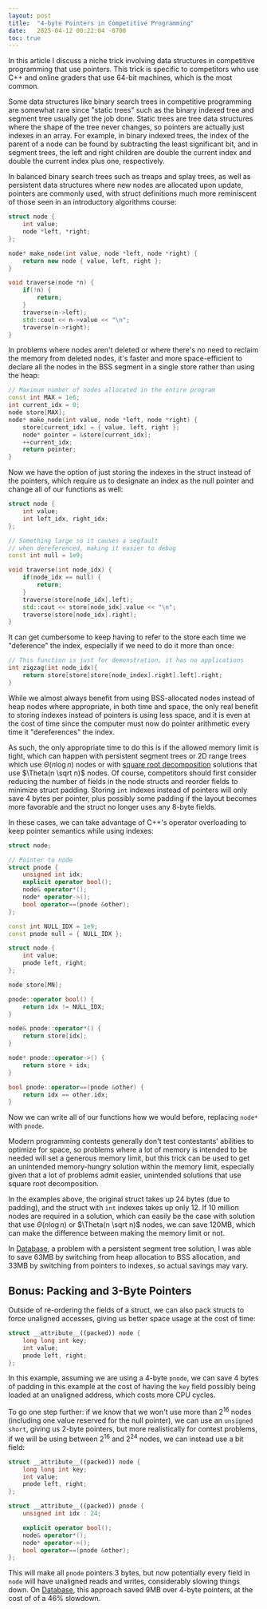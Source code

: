 ```yaml
---
layout: post
title:  "4-byte Pointers in Competitive Programming"
date:   2025-04-12 00:22:04 -0700
toc: true
---
```


In this article I discuss a niche trick involving data structures
in competitive programming that use pointers. This trick is specific to competitors who use C++ and online graders that use 64-bit machines, which is the most common.

Some data structures like binary search trees in competitive programming are somewhat rare since "static trees"
such as the binary indexed tree and segment tree usually get the job done. Static trees are tree data structures where the shape of the tree never
changes, so pointers are actually just indexes in an array. For example, in binary indexed trees, the index of the parent of a node can be found by
subtracting the least significant bit, and in segment trees, the left and right children are double the current index and double the current index plus one, respectively.

In balanced binary search trees such as treaps and splay trees, as well as persistent data structures where new nodes are allocated upon update, pointers
are commonly used, with struct definitions much more reminiscent of those seen in an introductory algorithms course:

```cpp
struct node {
    int value;
    node *left, *right;
};

node* make_node(int value, node *left, node *right) {
    return new node { value, left, right };
}

void traverse(node *n) {
    if(!n) {
        return;
    }
    traverse(n->left);
    std::cout << n->value << "\n";
    traverse(n->right);
}
```

In problems where nodes aren't deleted or where there's no need to reclaim the memory from deleted nodes, it's faster and more space-efficient to declare all the nodes in the BSS segment in a single store rather than using the heap:

```cpp
// Maximum number of nodes allocated in the entire program
const int MAX = 1e6;
int current_idx = 0;
node store[MAX];
node* make_node(int value, node *left, node *right) {
    store[current_idx] = { value, left, right };
    node* pointer = &store[current_idx];
    ++current_idx;
    return pointer;
}
```

Now we have the option of just storing the indexes in the struct instead of the pointers, which require us to designate an index as the null pointer and change all of our functions as well:

```cpp
struct node {
    int value;
    int left_idx, right_idx;
};

// Something large so it causes a segfault
// when dereferenced, making it easier to debug
const int null = 1e9;

void traverse(int node_idx) {
    if(node_idx == null) {
        return;
    }
    traverse(store[node_idx].left);
    std::cout << store[node_idx].value << "\n";
    traverse(store[node_idx].right);
}
```

It can get cumbersome to keep having to refer to the store each time
we "deference" the index, especially if we need to do it more than once:

```cpp
// This function is just for demonstration, it has no applications
int zigzag(int node_idx){
    return store[store[store[node_index].right].left].right;
}
```

While we almost always benefit from using BSS-allocated nodes instead of heap nodes where appropriate, in both time and space, the only real benefit to storing indexes instead of pointers is using less space, and it is even at the cost of time since the computer must now do pointer arithmetic every time it "dereferences" the index.

As such, the only appropriate time to do this is if the allowed memory limit is tight, which can happen with persistent segment trees or 2D range trees which use $\Theta(n \log n)$ nodes or with [square root decomposition](https://cp-algorithms.com/data_structures/sqrt_decomposition.html) solutions that use $\Theta(n \sqrt n)$ nodes. Of course, competitors should first consider reducing the number of fields in the node structs
and reorder fields to minimize struct padding. Storing `int` indexes instead of pointers will only save 4 bytes per pointer, plus possibly some padding if the layout becomes more favorable and the struct no longer uses any 8-byte fields.

In these cases, we can take advantage of C++'s operator overloading to keep pointer semantics while using indexes:

```cpp
struct node;

// Pointer to node
struct pnode {
    unsigned int idx;
    explicit operator bool();
    node& operator*();
    node* operator->();
    bool operator==(pnode &other);
};

const int NULL_IDX = 1e9;
const pnode null = { NULL_IDX };

struct node {
    int value;
    pnode left, right;
};

node store[MN];

pnode::operator bool() {
    return idx != NULL_IDX;
}

node& pnode::operator*() {
    return store[idx];
}

node* pnode::operator->() {
    return store + idx;
}

bool pnode::operator==(pnode &other) {
    return idx == other.idx;
}
```

Now we can write all of our functions how we would before, replacing `node*` with `pnode`.

Modern programming contests generally don't test contestants' abilities
to optimize for space, so problems where a lot of memory is intended to be needed will set a generous memory limit, but this trick can be used to get an unintended memory-hungry solution within the memory limit, especially given that a lot of problems admit easier, unintended solutions that use square root decomposition.

In the examples above, the original struct takes up 24 bytes (due to padding), and the struct with `int` indexes takes up only 12. If 10 million nodes are required in a solution, which can easily be the case with solution that use $\Theta(n \log n)$ or $\Theta(n \sqrt n)$ nodes, we can save 120MB, which can make the difference between making the memory limit or not.

In [Database](https://dmoj.ca/problem/tle17c7p4), a problem with a persistent segment tree solution, I was able to save 63MB by switching
from heap allocation to BSS allocation, and 33MB by switching from pointers to indexes, so actual savings may vary.

## Bonus: Packing and 3-Byte Pointers

Outside of re-ordering the fields of a struct, we can also pack structs to force unaligned accesses, giving us better space usage at the cost of time:

```cpp
struct __attribute__((packed)) node {
    long long int key;
    int value;
    pnode left, right;
};
```

In this example, assuming we are using a 4-byte `pnode`, we can save 4 bytes of padding in this example at the cost of having the `key` field possibly being loaded at an unaligned address, which costs more CPU cycles.

To go one step further: if we know that we won't use more than $2^{16}$ nodes (including one value reserved for the null pointer), we can use an `unsigned short`, giving us 2-byte pointers, but more realistically for contest problems, if we will be using between $2^{16}$ and $2^{24}$ nodes, we can instead use a bit field:

```cpp
struct __attribute__((packed)) node {
    long long int key;
    int value;
    pnode left, right;
};

struct __attribute__((packed)) pnode {
    unsigned int idx : 24;

    explicit operator bool();
    node& operator*();
    node* operator->();
    bool operator==(pnode &other);
};
```

This will make all `pnode` pointers 3 bytes, but now potentially every field in `node` will have unaligned reads and writes, considerably slowing things down. On [Database](https://dmoj.ca/problem/tle17c7p4), this approach saved 9MB over 4-byte pointers, at the cost of of a 46% slowdown.